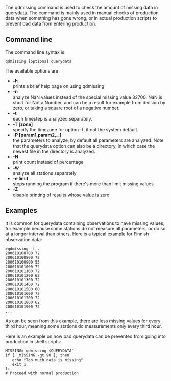 The qdmissing command is used to check the amount of missing data in querydata. The command is mainly used in manual checks of production data when something has gone wrong, or in actual production scripts to prevent bad data from entering production.

## Command line

The command line syntax is

    qdmissing [options] querydata

The available options are

* **-h**  
    prints a brief help page on using qdmissing
* **-n**  
    analyze NaN values instead of the special missing value 32700. NaN is short for Not a Number, and can be a result for example from division by zero, or taking a square root of a negative number.
* **-t**  
    each timestep is analyzed separately.
* **-T [zone]**  
    specify the timezone for option -t, if not the system default.
* **-P [param1,param2,_.]**  
    the parameters to analyze, by default all parameters are analyzed. Note that the querydata option can also be a directory, in which case the newest file in the directory is analyzed.
* **-N**  
    print count instead of percentage
* **-w**  
    analyze all stations separately
* **-e limit**  
    stops running the program if there's more than limit missing values
* **-Z**  
    disable printing of results whose value is zero

## Examples

It is common for querydata containing observations to have missing values, for example because some stations do not measure all parameters, or do so at a longer interval than others. Here is a typical example for Finnish observation data:

    >qdmissing -t .
    200610100700 72
    200610100800 72
    200610100900 55
    200610101000 72
    200610101100 72
    200610101200 62
    200610101300 72
    200610101400 72
    200610101500 60
    200610101600 72
    200610101700 72
    200610101800 62
    200610101900 72
    ...

As can be seen from this example, there are less missing values for every third hour, meaning some stations do measurements only every third hour.

Here is an example on how bad querydata can be prevented from going into production in shell scripts:

    MISSING=`qdmissing $QUERYDATA`
    if [ _MISSING -gt 90 ]; then
       echo "Too much data is missing"
       exit 1
    fi
    # Proceed with normal production